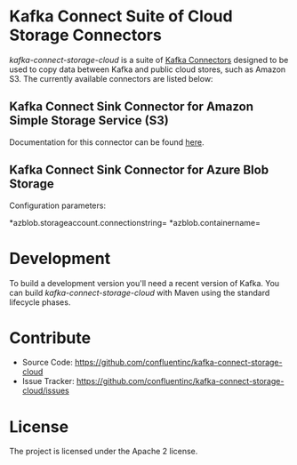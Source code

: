 # Kafka Connect Suite of Cloud Storage Connectors

*kafka-connect-storage-cloud* is a suite of [Kafka Connectors](http://kafka.apache.org/documentation.html#connect)
designed to be used to copy data between Kafka and public cloud stores, such as Amazon S3. The currently available connectors are listed below:

## Kafka Connect Sink Connector for Amazon Simple Storage Service (S3)

Documentation for this connector can be found [here](http://docs.confluent.io/current/connect/connect-storage-cloud/kafka-connect-s3/docs/index.html).

## Kafka Connect Sink Connector for Azure Blob Storage

Configuration parameters:

*azblob.storageaccount.connectionstring=<connection string>
*azblob.containername=<container name>


# Development

To build a development version you'll need a recent version of Kafka. You can build
*kafka-connect-storage-cloud* with Maven using the standard lifecycle phases.


# Contribute

- Source Code: https://github.com/confluentinc/kafka-connect-storage-cloud
- Issue Tracker: https://github.com/confluentinc/kafka-connect-storage-cloud/issues


# License

The project is licensed under the Apache 2 license.

